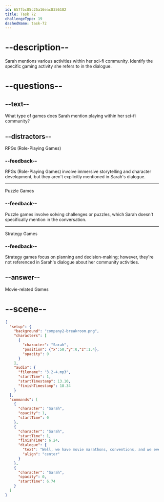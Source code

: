 ```yaml
---
id: 657fbc85c25a16eac8356182
title: Task 72
challengeType: 19
dashedName: task-72
---
```


<!-- (Audio) Sarah: Well, we have movie marathons, conventions, and we even play some movie-related video games together. -->

# --description--

Sarah mentions various activities within her sci-fi community. Identify the specific gaming activity she refers to in the dialogue.

# --questions--

## --text--

What type of games does Sarah mention playing within her sci-fi community?

## --distractors--

RPGs (Role-Playing Games)

### --feedback--

RPGs (Role-Playing Games) involve immersive storytelling and character development, but they aren't explicitly mentioned in Sarah's dialogue.

---

Puzzle Games

### --feedback--

Puzzle games involve solving challenges or puzzles, which Sarah doesn't specifically mention in the conversation.

---

Strategy Games

### --feedback--

Strategy games focus on planning and decision-making; however, they're not referenced in Sarah's dialogue about her community activities.

## --answer--

Movie-related Games

# --scene--

```json
{
  "setup": {
    "background": "company2-breakroom.png",
    "characters": [
      {
        "character": "Sarah",
        "position": {"x":50,"y":0,"z":1.4},
        "opacity": 0
      }
    ],
    "audio": {
      "filename": "3.2-4.mp3",
      "startTime": 1,
      "startTimestamp": 13.10,
      "finishTimestamp": 18.34
    }
  },
  "commands": [
    {
      "character": "Sarah",
      "opacity": 1,
      "startTime": 0
    },
    {
      "character": "Sarah",
      "startTime": 1,
      "finishTime": 6.24,
      "dialogue": {
        "text": "Well, we have movie marathons, conventions, and we even play some movie-related video games together.",
        "align": "center"
      }
    },
    {
      "character": "Sarah",
      "opacity": 0,
      "startTime": 6.74
    }
  ]
}
```

